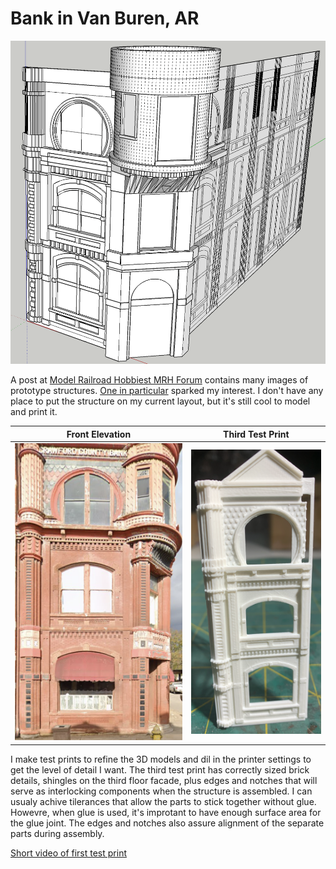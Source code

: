 # Bank in Van Buren, AR

![Early Draft 3D Model](firstDraft3DModel.png)

A post at [Model Railroad Hobbiest MRH Forum](https://forum.mrhmag.com/post/interesting-prototype-structure-library-12629898?trail=275) contains many images of prototype structures. [One in particular](https://tile.loc.gov/storage-services/service/pnp/mrg/04000/04046v.jpg) sparked my interest. I don't have any place to put the structure on my current layout, but it's still cool to model and print it.

Front Elevation         |   Third Test Print                   
:----------------------:|:----------------------------------:
![](prototypeFRontElevation.png)| ![](thirdTestPrintB.png)

I make test prints to refine the 3D models and dil in the printer settings to get the level of detail I want. The third test print has correctly sized brick details, shingles on the third floor facade, plus edges and notches that will serve as interlocking components when the structure is assembled. I can usualy achive tilerances that allow the parts to stick together without glue. Howevre, when glue is used, it's improtant to have enough surface area for the glue joint. The edges and notches also assure alignment of the separate parts during assembly.

[Short video of first test print](testPrintVideo720p.mp4)
